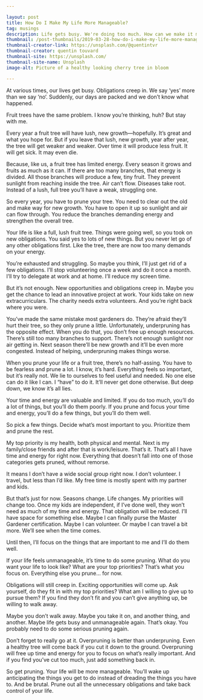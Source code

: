 ```yaml
---

layout: post
title: How Do I Make My Life More Manageable?
tag: musings
description: Life gets busy. We're doing too much. How can we make it more manageable and simplify? To do that, you are going to think like a gardener.
thumbnail: /post-thumbnails/2019-03-28-how-do-i-make-my-life-more-manageable-thumbnail.jpg
thumbnail-creator-link: https://unsplash.com/@quentintvr
thumbnail-creator: quentin touvard
thumbnail-site: https://unsplash.com/
thumbnail-site-name: Unsplash
image-alt: Picture of a healthy looking cherry tree in bloom

---
```


At various times, our lives get busy. Obligations creep in. We say ‘yes’ more than we say ‘no‘. Suddenly, our days are packed and we don’t know what happened. 

Fruit trees have the same problem. I know you’re thinking, huh? But stay with me. 

<!--more-->

Every year a fruit tree will have lush, new growth—hopefully. It’s great and what you hope for. But if you leave that lush, new growth, year after year, the tree will get weaker and weaker. Over time it will produce less fruit. It will get sick. It may even die.

Because, like us, a fruit tree has limited energy. Every season it grows and fruits as much as it can. If there are too many branches, that energy is divided. All those branches will produce a few, tiny fruit. They prevent sunlight from reaching inside the tree. Air can’t flow. Diseases take root. Instead of a lush, full tree you’ll have a weak, struggling one.

So every year, you have to prune your tree. You need to clear out the old and make way for new growth. You have to open it up so sunlight and air can flow through. You reduce the branches demanding energy and strengthen the overall tree.

Your life is like a full, lush fruit tree. Things were going well, so you took on new obligations. You said yes to lots of new things. But you never let go of any other obligations first. Like the tree, there are now too many demands on your energy. 

You’re exhausted and struggling. So maybe you think, I’ll just get rid of a few obligations. I’ll stop volunteering once a week and do it once a month. I’ll try to delegate at work and at home. I’ll reduce my screen time.

But it’s not enough. New opportunities and obligations creep in. Maybe you get the chance to lead an innovative project at work. Your kids take on new extracurriculars. The charity needs extra volunteers.  And you’re right back where you were.

You’ve made the same mistake most gardeners do. They’re afraid they’ll hurt their tree, so they only prune a little. Unfortunately, underpruning has the opposite effect. When you do that, you don’t free up enough resources. There’s still too many branches to support. There’s not enough sunlight nor air getting in. Next season there’ll be new growth and it’ll be even more congested. Instead of helping, underpruning makes things worse.

When you prune your life or a fruit tree, there’s no half-assing. You have to be fearless and prune a lot. I know, it’s hard. Everything feels so important, but it’s really not. We lie to ourselves to feel useful and needed. No one else can do it like I can. I “have” to do it. It’ll never get done otherwise. But deep down, we know it’s all lies.

Your time and energy are valuable and limited. If you do too much, you’ll do a lot of things, but you’ll do them poorly. If you prune and focus your time and energy, you’ll do a few things, but you’ll do them well.

So pick a few things. Decide what’s most important to you. Prioritize them and prune the rest.

My top priority is my health, both physical and mental. Next is my family/close friends and after that is work/leisure. That’s it. That’s all I have time and energy for right now. Everything that doesn’t fall into one of those categories gets pruned, without remorse. 

It means I don’t have a wide social group right now. I don’t volunteer. I travel, but less than I’d like. My free time is mostly spent with my partner and kids.

But that’s just for now. Seasons change. Life changes. My priorities will change too. Once my kids are independent, if I’ve done well, they won’t need as much of my time and energy. That obligation will be reduced. I’ll have space for something else. Maybe I can finally purse the Master Gardener certification. Maybe I can volunteer. Or maybe I can travel a bit more. We’ll see when the time comes.

Until then, I’ll focus on the things that are important to me and I’ll do them well.

If your life feels unmanageable, it’s time to do some pruning. What do you want your life to look like? What are your top priorities? That’s what you focus on. Everything else you prune… for now. 

Obligations will still creep in. Exciting opportunities will come up. Ask yourself, do they fit in with my top priorities? What am I willing to give up to pursue them? If you find they don’t fit and you can’t give anything up, be willing to walk away.

Maybe you don’t walk away. Maybe you take it on, and another thing, and another. Maybe life gets busy and unmanageable again. That’s okay. You probably need to do some serious pruning again.

Don’t forget to really go at it. Overpruning is better than underpruning. Even a healthy tree will come back if you cut it down to the ground. Overpruning will free up time and energy for you to focus on what’s really important. And if you find you’ve cut too much, just add something back in.

So get pruning. Your life will be more manageable. You’ll wake up anticipating the things you get to do instead of dreading the things you have to. And be brutal. Prune out all the unnecessary obligations and take back control of your life.

